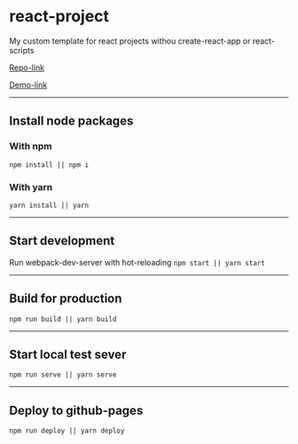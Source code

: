 # react-project
My custom template for react projects withou create-react-app or react-scripts

[Repo-link](https://github.com/EvgenyLeukhin/)

[Demo-link](https://github.com/EvgenyLeukhin/)
***
## Install node packages
### With npm 
```npm install || npm i```
### With yarn
```yarn install || yarn```
***
## Start development
Run webpack-dev-server with hot-reloading
```npm start || yarn start```
***
## Build for production
```npm run build || yarn build```
***
## Start local test sever
```npm run serve || yarn serve```
***
## Deploy to github-pages
```npm run deploy || yarn deploy```
